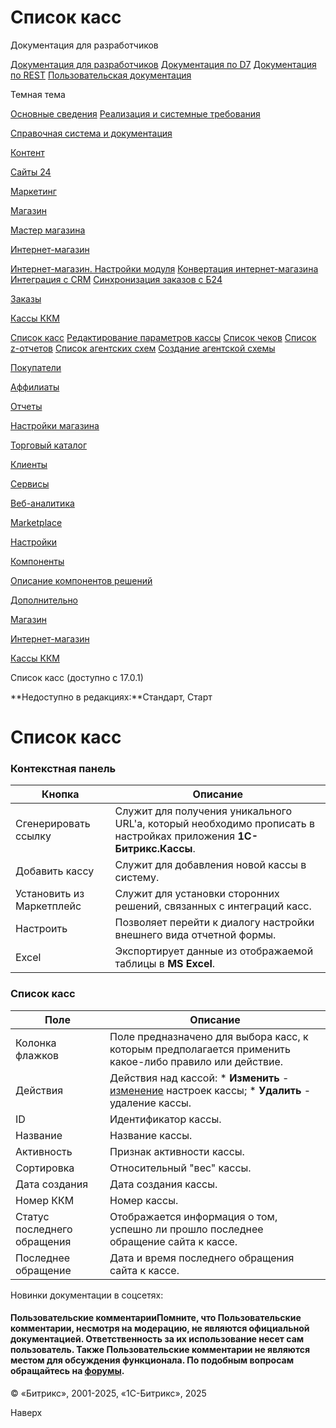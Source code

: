 # Список касс

Документация для разработчиков

[Документация для разработчиков](https://dev.1c-bitrix.ru/api_help/)
[Документация по D7](https://dev.1c-bitrix.ru/api_d7/)
[Документация по REST](https://dev.1c-bitrix.ru/rest_help/)
[Пользовательская документация](https://dev.1c-bitrix.ru/user_help/)

Темная тема

[Основные сведения](/user_help/index.php)
[Реализация и системные требования](/user_help/reqintro.php)

[Справочная система и документация](/user_help/help/index.php)

[Контент](/user_help/content/index.php)

[Сайты 24](/user_help/sites24/index.php)

[Маркетинг](/user_help/marketing/index.php)

[Магазин](/user_help/store/index.php)

[Мастер магазина](/user_help/store/storeassist.php)

[Интернет-магазин](/user_help/store/sale/index.php)

[Интернет-магазин. Настройки модуля](/user_help/store/sale/settings_sale.php)
[Конвертация интернет-магазина](/user_help/store/sale/sale_converter.php)
[Интеграция с CRM](/user_help/store/sale/sale_crm.php)
[Синхронизация заказов с Б24](/user_help/store/sale/sale_order_crm.php)

[Заказы](/user_help/store/sale/orders/index.php)

[Кассы ККМ](/user_help/store/sale/cashbox/index.php)

[Список касс](/user_help/store/sale/cashbox/sale_cashbox_list.php)
[Редактирование параметров кассы](/user_help/store/sale/cashbox/sale_cashbox_edit.php)
[Список чеков](/user_help/store/sale/cashbox/sale_cashbox_check.php)
[Список z-отчетов](/user_help/store/sale/cashbox/sale_cashbox_zreport.php)
[Список агентских схем](/user_help/store/sale/cashbox/agent_contract_list.php)
[Создание агентской схемы](/user_help/store/sale/cashbox/agent_contract.php)

[Покупатели](/user_help/store/sale/user_accounts/index.php)

[Аффилиаты](/user_help/store/sale/affiliates/index.php)

[Отчеты](/user_help/store/sale/statistic/index.php)

[Настройки магазина](/user_help/store/sale/settings/index.php)

[Торговый каталог](/user_help/store/catalog/index.php)

[Клиенты](/user_help/clients/index.php)

[Сервисы](/user_help/service/index.php)

[Веб-аналитика](/user_help/statistic/index.php)

[Marketplace](/user_help/marketplace/index.php)

[Настройки](/user_help/settings/index.php)

[Компоненты](/user_help/components/index.php)

[Описание компонентов решений](/user_help/description_decisions/index.php)

[Дополнительно](/user_help/additional/index.php)

[Магазин](/user_help/store/index.php)

[Интернет-магазин](/user_help/store/sale/index.php)

[Кассы ККМ](/user_help/store/sale/cashbox/index.php)

Список касс (доступно с 17.0.1)

**Недоступно в редакциях:**Стандарт, Старт

# Список касс

### Контекстная панель

| Кнопка | Описание |
| --- | --- |
| Сгенерировать ссылку | Служит для получения уникального URL'a, который необходимо прописать в настройках приложения **1С-Битрикс.Кассы**. |
| Добавить кассу | Служит для добавления новой кассы в систему. |
| Установить из Маркетплейс | Служит для установки сторонних решений, связанных с интеграций касс. |
| Настроить | Позволяет перейти к диалогу настройки внешнего вида отчетной формы. |
| Excel | Экспортирует данные из отображаемой таблицы в **MS Excel**. |

### Список касс

| Поле | Описание |
| --- | --- |
| Колонка флажков | Поле предназначено для выбора касс, к которым предполагается применить какое-либо правило или действие. |
| Действия | Действия над кассой:  * **Изменить** - [изменение](/user_help/store/sale/cashbox/sale_cashbox_edit.php) настроек кассы; * **Удалить** - удаление кассы. |
| ID | Идентификатор кассы. |
| Название | Название кассы. |
| Активность | Признак активности кассы. |
| Сортировка | Относительный "вес" кассы. |
| Дата создания | Дата создания кассы. |
| Номер ККМ | Номер кассы. |
| Статус последнего обращения | Отображается информация о том, успешно ли прошло последнее обращение сайта к кассе. |
| Последнее обращение | Дата и время последнего обращения сайта к кассе. |

Новинки документации в соцсетях:

#### Пользовательские комментарииПомните, что Пользовательские комментарии, несмотря на модерацию, не являются официальной документацией. Ответственность за их использование несет сам пользователь. Также Пользовательские комментарии не являются местом для обсуждения функционала. По подобным вопросам обращайтесь на [форумы](http://dev.1c-bitrix.ru/community/forums/group1/).

© «Битрикс», 2001-2025, «1С-Битрикс», 2025

Наверх